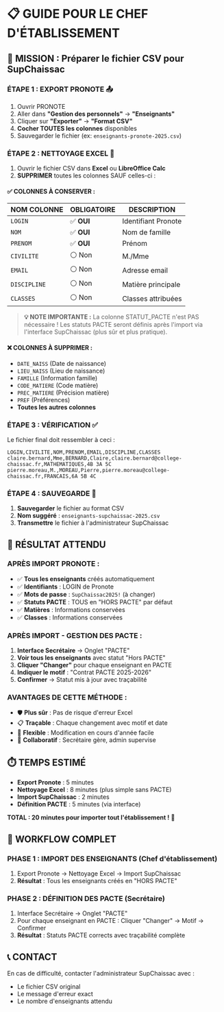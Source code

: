 # 📋 GUIDE POUR LE CHEF D'ÉTABLISSEMENT

## 🎯 MISSION : Préparer le fichier CSV pour SupChaissac

### **ÉTAPE 1 : EXPORT PRONOTE** 📤
1. Ouvrir PRONOTE
2. Aller dans **"Gestion des personnels"** → **"Enseignants"**
3. Cliquer sur **"Exporter"** → **"Format CSV"**
4. **Cocher TOUTES les colonnes** disponibles
5. Sauvegarder le fichier (ex: `enseignants-pronote-2025.csv`)

### **ÉTAPE 2 : NETTOYAGE EXCEL** 🧹
1. Ouvrir le fichier CSV dans **Excel** ou **LibreOffice Calc**
2. **SUPPRIMER** toutes les colonnes SAUF celles-ci :

#### **✅ COLONNES À CONSERVER :**
| **NOM COLONNE** | **OBLIGATOIRE** | **DESCRIPTION** |
|-----------------|-----------------|-----------------|
| `LOGIN` | ✅ **OUI** | Identifiant Pronote |
| `NOM` | ✅ **OUI** | Nom de famille |
| `PRENOM` | ✅ **OUI** | Prénom |
| `CIVILITE` | ⚪ Non | M./Mme |
| `EMAIL` | ⚪ Non | Adresse email |
| `DISCIPLINE` | ⚪ Non | Matière principale |
| `CLASSES` | ⚪ Non | Classes attribuées |

> **💡 NOTE IMPORTANTE :** La colonne STATUT_PACTE n'est PAS nécessaire ! Les statuts PACTE seront définis après l'import via l'interface SupChaissac (plus sûr et plus pratique).

#### **❌ COLONNES À SUPPRIMER :**
- `DATE_NAISS` (Date de naissance)
- `LIEU_NAISS` (Lieu de naissance)  
- `FAMILLE` (Information famille)
- `CODE_MATIERE` (Code matière)
- `PREC_MATIERE` (Précision matière)
- `PREF` (Préférences)
- **Toutes les autres colonnes**

### **ÉTAPE 3 : VÉRIFICATION** ✅
Le fichier final doit ressembler à ceci :

```
LOGIN,CIVILITE,NOM,PRENOM,EMAIL,DISCIPLINE,CLASSES
claire.bernard,Mme,BERNARD,Claire,claire.bernard@college-chaissac.fr,MATHEMATIQUES,4B 3A 5C
pierre.moreau,M.,MOREAU,Pierre,pierre.moreau@college-chaissac.fr,FRANCAIS,6A 5B 4C
```

### **ÉTAPE 4 : SAUVEGARDE** 💾
1. **Sauvegarder** le fichier au format CSV
2. **Nom suggéré** : `enseignants-supchaissac-2025.csv`
3. **Transmettre** le fichier à l'administrateur SupChaissac

## 🎯 RÉSULTAT ATTENDU

### **APRÈS IMPORT PRONOTE :**
- ✅ **Tous les enseignants** créés automatiquement
- ✅ **Identifiants** : LOGIN de Pronote
- ✅ **Mots de passe** : `SupChaissac2025!` (à changer)
- ✅ **Statuts PACTE** : TOUS en "HORS PACTE" par défaut
- ✅ **Matières** : Informations conservées
- ✅ **Classes** : Informations conservées

### **APRÈS IMPORT - GESTION DES PACTE :**
1. **Interface Secrétaire** → Onglet "PACTE"
2. **Voir tous les enseignants** avec statut "Hors PACTE"
3. **Cliquer "Changer"** pour chaque enseignant en PACTE
4. **Indiquer le motif** : "Contrat PACTE 2025-2026"
5. **Confirmer** → Statut mis à jour avec traçabilité

### **AVANTAGES DE CETTE MÉTHODE :**
- 🛡️ **Plus sûr** : Pas de risque d'erreur Excel
- 📋 **Traçable** : Chaque changement avec motif et date
- 🔄 **Flexible** : Modification en cours d'année facile
- 👥 **Collaboratif** : Secrétaire gère, admin supervise

## ⏱️ TEMPS ESTIMÉ
- **Export Pronote** : 5 minutes
- **Nettoyage Excel** : 8 minutes (plus simple sans PACTE)
- **Import SupChaissac** : 2 minutes
- **Définition PACTE** : 5 minutes (via interface)

**TOTAL : 20 minutes pour importer tout l'établissement !** 🚀

## 🔄 WORKFLOW COMPLET

### **PHASE 1 : IMPORT DES ENSEIGNANTS** (Chef d'établissement)
1. Export Pronote → Nettoyage Excel → Import SupChaissac
2. **Résultat** : Tous les enseignants créés en "HORS PACTE"

### **PHASE 2 : DÉFINITION DES PACTE** (Secrétaire)
1. Interface Secrétaire → Onglet "PACTE"
2. Pour chaque enseignant en PACTE : Cliquer "Changer" → Motif → Confirmer
3. **Résultat** : Statuts PACTE corrects avec traçabilité complète

## 📞 CONTACT
En cas de difficulté, contacter l'administrateur SupChaissac avec :
- Le fichier CSV original
- Le message d'erreur exact
- Le nombre d'enseignants attendu
